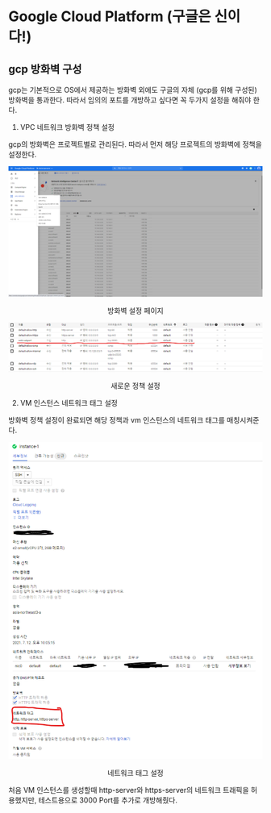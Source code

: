 # Google Cloud Platform (구글은 신이다!)

## gcp 방화벽 구성

gcp는 기본적으로 OS에서 제공하는 방화벽 외에도 구글의 자체 (gcp를 위해 구성된)방화벽을 통과한다. 따라서 임의의 포트를 개방하고 싶다면 꼭 두가지 설정을 해줘야 한다.  

1. VPC 네트워크 방화벽 정책 설정

gcp의 방화벽은 프로젝트별로 관리된다. 따라서 먼저 해당 프로젝트의 방화벽에 정책을 설정한다.

![방화벽 위치](https://github.com/azza999/small-start/blob/main/assets/210714/gcp-firewall.png)
<p style="text-align:center">방화벽 설정 페이지</p>

![정책 설정](https://github.com/azza999/small-start/blob/main/assets/210714/new-policy.png)
<p style="text-align:center">새로운 정책 설정</p>

2. VM 인스턴스 네트워크 태그 설정

방화벽 정책 설정이 완료되면 해당 정책과 vm 인스턴스의 네트워크 태그를 매칭시켜준다.

![네트워크 태그 설정](https://github.com/azza999/small-start/blob/main/assets/210714/network-tag.png)
<p style="text-align:center">네트워크 태그 설정</p>

처음 VM 인스턴스를 생성할때 http-server와 https-server의 네트워크 트래픽을 허용했지만, 테스트용으로 3000 Port를 추가로 개방해줬다.